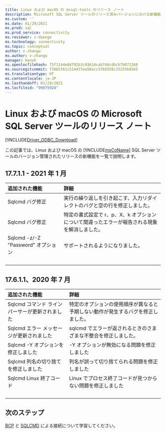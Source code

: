 ```yaml
---
title: Linux および macOS の mssql-tools のリリース ノート
description: Microsoft SQL Server ツールのリリース済みバージョンにおける新機能と変更内容について説明します。
ms.custom: ''
ms.date: 01/29/2021
ms.prod: sql
ms.prod_service: connectivity
ms.reviewer: v-daenge
ms.technology: connectivity
ms.topic: conceptual
author: v-zhangw
ms.author: v-zhangw
manager: kenvh
ms.openlocfilehash: 75f1144e84792b3c9361dcab74dcdbcb7b072268
ms.sourcegitcommit: f30b5f61c514437ea58acc5769359c33255b85b5
ms.translationtype: HT
ms.contentlocale: ja-JP
ms.lasthandoff: 01/29/2021
ms.locfileid: "99075924"
---
```

# <a name="release-notes-for-the-microsoft-sql-server-tools-on-linux-and-macos"></a>Linux および macOS の Microsoft SQL Server ツールのリリース ノート

[!INCLUDE[Driver_ODBC_Download](../../../includes/driver_odbc_download.md)]

この記事では、Linux および macOS の [!INCLUDE[msCoName](../../../includes/msconame_md.md)] SQL Server ツールのバージョン管理されたリリースの新機能を一覧で説明します。

## <a name="17711-january-2021"></a>17.7.1.1 - 2021 年 1 月

| 追加された機能 | 詳細 |
| :------------ | :------ |
| Sqlcmd バグ修正 | 実行の繰り返しを引き起こす、入力リダイレクトのバグと空の行を修正しました。 |
| Sqlcmd バグ修正 | 特定の書式設定で r、p、X、k オプションについて間違ったエラーが報告される現象を解消しました。 |
| Sqlcmd -z/-Z "Password" オプション | サポートされるようになりました。 |
| &nbsp; | &nbsp; |

## <a name="17611-july-2020"></a>17.6.1.1、2020 年 7 月

| 追加された機能 | 詳細 |
| :------------ | :------ |
| Sqlcmd コマンド ライン パーサーが更新されました | 特定のオプションの使用順序が異なると予期しない動作が発生するバグを修正しました。 |
| Sqlcmd エラー メッセージが更新されました | sqlcmd でエラーが返されるときのさまざまな不整合を修正しました。 |
| Sqlcmd -Y オプションを修正しました | -Y オプションが無効になる問題を修正しました |
| Sqlcmd 列名の切り捨てを修正しました | 列名が誤って切り捨てられる問題を修正しました |
| Sqlcmd Linux 終了コード | Linux でプロセス終了コードが見つからない問題を修正しました |
| &nbsp; | &nbsp; |

## <a name="next-steps"></a>次のステップ

[BCP](connecting-with-bcp.md) と [SQLCMD](connecting-with-sqlcmd.md) による接続について学習してください。
